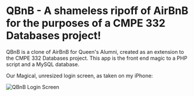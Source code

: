 # QBnB - A shameless ripoff of AirBnB for the purposes of a CMPE 332 Databases project!

QBnB is a clone of AirBnB for Queen's Alumni, created as an extension to the CMPE 332 Databases project.
This app is the front end magic to a PHP script and a MySQL database. 


Our Magical, unresized login screen, as taken on my iPhone:

![QBnB Login Screen](https://raw.githubusercontent.com/m8tr1x/QBnB_Cisc332/4d3fc19f4faff48c9bf8c4e93cd11fb96c2f7663/MainScreen.jpg)
